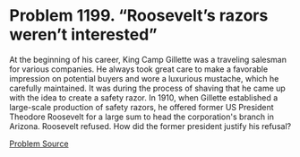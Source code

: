 # Problem 1199. “Roosevelt’s razors weren’t interested”

At the beginning of his career, King Camp Gillette was a traveling salesman for various companies. He always took great care to make a favorable impression on potential buyers and wore a luxurious mustache, which he carefully maintained. It was during the process of shaving that he came up with the idea to create a safety razor. In 1910, when Gillette established a large-scale production of safety razors, he offered former US President Theodore Roosevelt for a large sum to head the corporation's branch in Arizona. Roosevelt refused. How did the former president justify his refusal?

[Problem Source](https://www.trizland.ru/tasks/5650/)